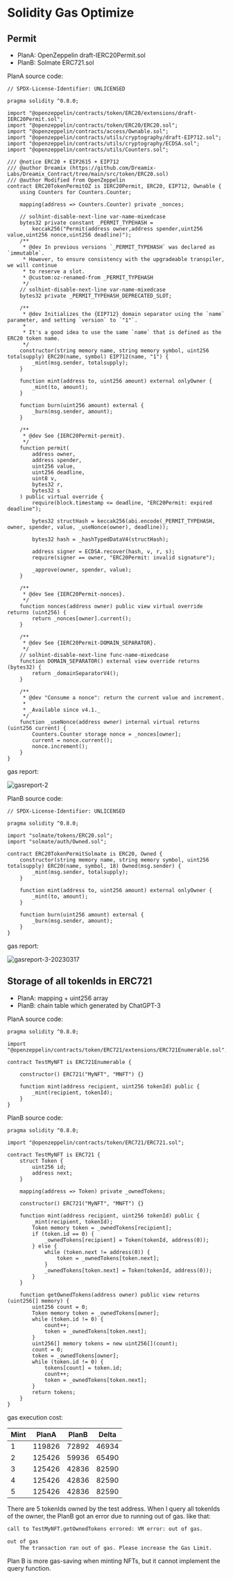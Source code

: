 # Solidity Gas Optimize



## Permit



- PlanA: OpenZeppelin draft-IERC20Permit.sol
- PlanB: Solmate ERC721.sol



PlanA source code:

```solidity
// SPDX-License-Identifier: UNLICENSED

pragma solidity ^0.8.0;

import "@openzeppelin/contracts/token/ERC20/extensions/draft-IERC20Permit.sol";
import "@openzeppelin/contracts/token/ERC20/ERC20.sol";
import "@openzeppelin/contracts/access/Ownable.sol";
import "@openzeppelin/contracts/utils/cryptography/draft-EIP712.sol";
import "@openzeppelin/contracts/utils/cryptography/ECDSA.sol";
import "@openzeppelin/contracts/utils/Counters.sol";

/// @notice ERC20 + EIP2615 + EIP712
/// @author Dreamix (https://github.com/Dreamix-Labs/Dreamix_Contract/tree/main/src/token/ERC20.sol)
/// @author Modified from OpenZeppelin
contract ERC20TokenPermitOZ is IERC20Permit, ERC20, EIP712, Ownable {
    using Counters for Counters.Counter;

    mapping(address => Counters.Counter) private _nonces;

    // solhint-disable-next-line var-name-mixedcase
    bytes32 private constant _PERMIT_TYPEHASH =
        keccak256("Permit(address owner,address spender,uint256 value,uint256 nonce,uint256 deadline)");
    /**
     * @dev In previous versions `_PERMIT_TYPEHASH` was declared as `immutable`.
     * However, to ensure consistency with the upgradeable transpiler, we will continue
     * to reserve a slot.
     * @custom:oz-renamed-from _PERMIT_TYPEHASH
     */
    // solhint-disable-next-line var-name-mixedcase
    bytes32 private _PERMIT_TYPEHASH_DEPRECATED_SLOT;

    /**
     * @dev Initializes the {EIP712} domain separator using the `name` parameter, and setting `version` to `"1"`.
     *
     * It's a good idea to use the same `name` that is defined as the ERC20 token name.
     */
    constructor(string memory name, string memory symbol, uint256 totalsupply) ERC20(name, symbol) EIP712(name, "1") {
        _mint(msg.sender, totalsupply);
    }

    function mint(address to, uint256 amount) external onlyOwner {
        _mint(to, amount);
    }

    function burn(uint256 amount) external {
        _burn(msg.sender, amount);
    }

    /**
     * @dev See {IERC20Permit-permit}.
     */
    function permit(
        address owner,
        address spender,
        uint256 value,
        uint256 deadline,
        uint8 v,
        bytes32 r,
        bytes32 s
    ) public virtual override {
        require(block.timestamp <= deadline, "ERC20Permit: expired deadline");

        bytes32 structHash = keccak256(abi.encode(_PERMIT_TYPEHASH, owner, spender, value, _useNonce(owner), deadline));

        bytes32 hash = _hashTypedDataV4(structHash);

        address signer = ECDSA.recover(hash, v, r, s);
        require(signer == owner, "ERC20Permit: invalid signature");

        _approve(owner, spender, value);
    }

    /**
     * @dev See {IERC20Permit-nonces}.
     */
    function nonces(address owner) public view virtual override returns (uint256) {
        return _nonces[owner].current();
    }

    /**
     * @dev See {IERC20Permit-DOMAIN_SEPARATOR}.
     */
    // solhint-disable-next-line func-name-mixedcase
    function DOMAIN_SEPARATOR() external view override returns (bytes32) {
        return _domainSeparatorV4();
    }

    /**
     * @dev "Consume a nonce": return the current value and increment.
     *
     * _Available since v4.1._
     */
    function _useNonce(address owner) internal virtual returns (uint256 current) {
        Counters.Counter storage nonce = _nonces[owner];
        current = nonce.current();
        nonce.increment();
    }
}
```

gas report:

![gasreport-2](./assets/gasreport-2-20230317.png)



PlanB source code:

```solidity
// SPDX-License-Identifier: UNLICENSED

pragma solidity ^0.8.0;

import "solmate/tokens/ERC20.sol";
import "solmate/auth/Owned.sol";

contract ERC20TokenPermitSolmate is ERC20, Owned {
    constructor(string memory name, string memory symbol, uint256 totalsupply) ERC20(name, symbol, 18) Owned(msg.sender) {
        _mint(msg.sender, totalsupply);
    }

    function mint(address to, uint256 amount) external onlyOwner {
        _mint(to, amount);
    }

    function burn(uint256 amount) external {
        _burn(msg.sender, amount);
    }
}
```

gas report:

![gasreport-3-20230317](./assets/gasreport-3-20230317.png)



## Storage of all tokenIds in ERC721



- PlanA: mapping + uint256 array
- PlanB: chain table which generated by ChatGPT-3 



PlanA source code:

```solidity
pragma solidity ^0.8.0;

import "@openzeppelin/contracts/token/ERC721/extensions/ERC721Enumerable.sol";

contract TestMyNFT is ERC721Enumerable {

    constructor() ERC721("MyNFT", "MNFT") {}

    function mint(address recipient, uint256 tokenId) public {
        _mint(recipient, tokenId);
    }
}
```



PlanB source code:

```solidity
pragma solidity ^0.8.0;

import "@openzeppelin/contracts/token/ERC721/ERC721.sol";

contract TestMyNFT is ERC721 {
    struct Token {
        uint256 id;
        address next;
    }

    mapping(address => Token) private _ownedTokens;

    constructor() ERC721("MyNFT", "MNFT") {}

    function mint(address recipient, uint256 tokenId) public {
        _mint(recipient, tokenId);
        Token memory token = _ownedTokens[recipient];
        if (token.id == 0) {
            _ownedTokens[recipient] = Token(tokenId, address(0));
        } else {
            while (token.next != address(0)) {
                token = _ownedTokens[token.next];
            }
            _ownedTokens[token.next] = Token(tokenId, address(0));
        }
    }

    function getOwnedTokens(address owner) public view returns (uint256[] memory) {
        uint256 count = 0;
        Token memory token = _ownedTokens[owner];
        while (token.id != 0) {
            count++;
            token = _ownedTokens[token.next];
        }
        uint256[] memory tokens = new uint256[](count);
        count = 0;
        token = _ownedTokens[owner];
        while (token.id != 0) {
            tokens[count] = token.id;
            count++;
            token = _ownedTokens[token.next];
        }
        return tokens;
    }
}
```



gas execution cost:

| Mint | PlanA  | PlanB | Delta |
| ---- | ------ | ----- | ----- |
| 1    | 119826 | 72892 | 46934 |
| 2    | 125426 | 59936 | 65490 |
| 3    | 125426 | 42836 | 82590 |
| 4    | 125426 | 42836 | 82590 |
| 5    | 125426 | 42836 | 82590 |

There are 5 tokenIds owned by the test address. When I query all tokenIds of the owner, the PlanB got an error due to running out of gas. like that: 

```sh
call to TestMyNFT.getOwnedTokens errored: VM error: out of gas.

out of gas
	The transaction ran out of gas. Please increase the Gas Limit.
```

Plan B is more gas-saving when minting NFTs, but it cannot implement the query function.
